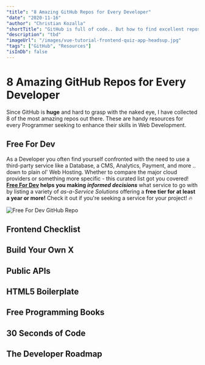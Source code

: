 ```yaml
---
"title": "8 Amazing GitHub Repos for Every Developer"
"date": "2020-11-16"
"author": "Christian Kozalla"
"shortTitle": "GitHub is full of code.. But how to find excellent repos that come in handy for every web developer? I´ll show you the needles in the haystack!"
"description": "tbd"
"imageUrl": "/images/vue-tutorial-frontend-quiz-app-headsup.jpg"
"tags": ["GitHub", "Resources"]
"isInDb": false
---
```


# 8 Amazing GitHub Repos for Every Developer

Since GitHub is **huge** and hard to grasp with the naked eye, I have collected 8 of the most amazing repos out there. These are handy resources for every Programmer seeking to enhance their skills in Web Development.

## Free For Dev

As a Developer you often find yourself confronted with the need to use a third-party service like a Database, a CMS, Analytics, Payment, and more .. down to plain ol' Web Hosting. Whether to compare the major cloud providers or something more specific - this curated list got you covered! **[Free For Dev](https://github.com/ripienaar/free-for-dev) helps you making _informed decisions_** what service to go with by listing a variety of _as-a-Service Solutions_ offering a **free tier for at least a year or more!** Check it out if you're seeking a service for your project! :fire:

![Free For Dev GitHub Repo](/images/amazing-github-repos-for-every-web-developer/free-for-dev.png)

## Frontend Checklist

## Build Your Own X

## Public APIs

## HTML5 Boilerplate

## Free Programming Books

## 30 Seconds of Code

## The Developer Roadmap
